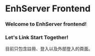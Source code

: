 # EnhServer Frontend

### Welcome to EnhServer frontend!
### Let's Link Start Together!

目前只包含註冊、登入以及外部登入的頁面。
